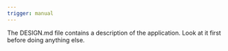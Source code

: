```yaml
---
trigger: manual
---
```


The DESIGN.md file contains a description of the application. Look at it first before doing anything else.